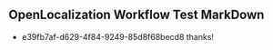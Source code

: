 ## OpenLocalization Workflow Test MarkDown
* e39fb7af-d629-4f84-9249-85d8f68becd8 
thanks!<!--HONumber=Mar16_HO2-->
